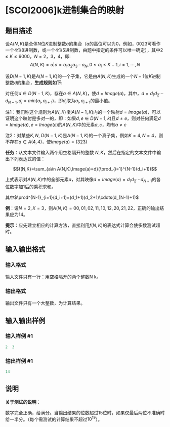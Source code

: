 # [SCOI2006]k进制集合的映射

## 题目描述

设$A(N,K)$是全体$N$位$K$进制整数$a$的集合（$a$的高位可以为$0$，例如，$0023$可看作一个$4$位$8$进制数，或一个$4$位$5$进制数，由题中指定的条件可以唯一确定），其中$2≤K≤6000$，$N=2$，$3$，$4$，即:$$A(N,K)={a|a=a_1a_2a_3\cdots a_N,0≤a_i≤K-1,i=1,\cdots,N}$$

设$D(N-1,K)$是$A(N-1,K)$的一个子集，它是由$A(N,K)$生成的一个$N-1$位$K$进制整数$d$的集合，**生成规则如下**:

对任何$d\in D(N-1,K)$，存在$a\in A(N,K)$，使$d=Image(a)$，其中，$d=d_1d_2\cdots d_{N-1},d_i=min(a_i,a_{i+1})$，即$d_i$取为$a_i,a_{i+1}$的最小值。

注1：我们称这个规则为$A(N,K)$ 到$A(N-1,K)$内的一个映射$d=Image(a)$，可以证明这个映射是多对一的，即：如果$d,e\in D(N-1,k)$且$d\not=e$，则对任何满足$d=Image(a),e=Image(c)$的$A(N,K)$中的元素$a,c$，均有$a\not=c$

注2：对某些$K,N$, $D(N-1,K)$是$A(N-1,K)$的一个真子集，例如$K=4,N=4$，则不存在$a\in A(4,4)$，使$Image(a)=(323)$

**任务**：从文本文件输入两个用空格隔开的整数 $N,K$，然后在指定的文本文件中输出下列表达式的值：

$$f(N,K)=\sum_{a\in A(N,K),Image(a)=d}(\prod_{i=1}^{N-1}(d_i+1))$$

上式表示对$A(N,K)$中的全部元素$a$，对其映像$d=Image(a)=d_1d_2\cdots d_{N-1}$的各位数字加$1$后的乘积求和。

其中$\prod^{N-1}_{i=1}(d_i+1)=(d_1+1)(d_2+1)\cdots(d_{N-1}+1)$

**例**：设$N=2,K=3$，则$A(N,K)={00,01,02,11,10,12,20,21,22}$，正确的输出结果应为$14$。

**提示**：应先建立相应的计算方法，直接利用$f(N,K)$的表达式计算会使多数测试超时。

## 输入输出格式

### 输入格式

输入文件只有一行：用空格隔开的两个整数N k。

### 输出格式

输出文件只有一个大整数，为计算结果。

## 输入输出样例

### 输入样例 #1

```cpp
2  3
```


### 输出样例 #1

```cpp
14
```


## 说明

**关于测试的说明**：

数字完全正确，给满分。当输出结果的位数超过$15$位时，如果仅最后两位不准确时给一半分。（每个需测试的计算结果不超过$10^{19}$）。

